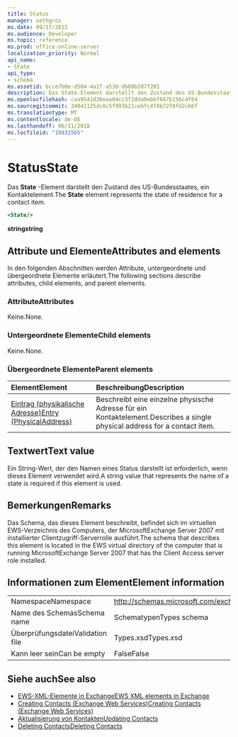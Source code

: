 ```yaml
---
title: Status
manager: sethgros
ms.date: 09/17/2015
ms.audience: Developer
ms.topic: reference
ms.prod: office-online-server
localization_priority: Normal
api_name:
- State
api_type:
- schema
ms.assetid: bcce7b0e-d504-4a1f-a530-db80b207f201
description: Das State-Element darstellt den Zustand des US-Bundesstaates, ein Kontaktelement.
ms.openlocfilehash: caa9541d30eaa04cc3f2dda0ebbf687b156c4f64
ms.sourcegitcommit: 34041125dc8c5f993b21cebfc4f8b72f0fd2cb6f
ms.translationtype: MT
ms.contentlocale: de-DE
ms.lasthandoff: 06/11/2018
ms.locfileid: "19831565"
---
```

# <a name="state"></a><span data-ttu-id="88ca6-103">Status</span><span class="sxs-lookup"><span data-stu-id="88ca6-103">State</span></span>

<span data-ttu-id="88ca6-104">Das **State** -Element darstellt den Zustand des US-Bundesstaates, ein Kontaktelement.</span><span class="sxs-lookup"><span data-stu-id="88ca6-104">The **State** element represents the state of residence for a contact item.</span></span> 
  
```xml
<State/>
```

<span data-ttu-id="88ca6-105">**string**</span><span class="sxs-lookup"><span data-stu-id="88ca6-105">**string**</span></span>

## <a name="attributes-and-elements"></a><span data-ttu-id="88ca6-106">Attribute und Elemente</span><span class="sxs-lookup"><span data-stu-id="88ca6-106">Attributes and elements</span></span>

<span data-ttu-id="88ca6-107">In den folgenden Abschnitten werden Attribute, untergeordnete und übergeordnete Elemente erläutert.</span><span class="sxs-lookup"><span data-stu-id="88ca6-107">The following sections describe attributes, child elements, and parent elements.</span></span>
  
### <a name="attributes"></a><span data-ttu-id="88ca6-108">Attribute</span><span class="sxs-lookup"><span data-stu-id="88ca6-108">Attributes</span></span>

<span data-ttu-id="88ca6-109">Keine.</span><span class="sxs-lookup"><span data-stu-id="88ca6-109">None.</span></span>
  
### <a name="child-elements"></a><span data-ttu-id="88ca6-110">Untergeordnete Elemente</span><span class="sxs-lookup"><span data-stu-id="88ca6-110">Child elements</span></span>

<span data-ttu-id="88ca6-111">Keine.</span><span class="sxs-lookup"><span data-stu-id="88ca6-111">None.</span></span>
  
### <a name="parent-elements"></a><span data-ttu-id="88ca6-112">Übergeordnete Elemente</span><span class="sxs-lookup"><span data-stu-id="88ca6-112">Parent elements</span></span>

|<span data-ttu-id="88ca6-113">**Element**</span><span class="sxs-lookup"><span data-stu-id="88ca6-113">**Element**</span></span>|<span data-ttu-id="88ca6-114">**Beschreibung**</span><span class="sxs-lookup"><span data-stu-id="88ca6-114">**Description**</span></span>|
|:-----|:-----|
|[<span data-ttu-id="88ca6-115">Eintrag (physikalische Adresse)</span><span class="sxs-lookup"><span data-stu-id="88ca6-115">Entry (PhysicalAddress)</span></span>](entry-physicaladdress.md) <br/> |<span data-ttu-id="88ca6-116">Beschreibt eine einzelne physische Adresse für ein Kontaktelement.</span><span class="sxs-lookup"><span data-stu-id="88ca6-116">Describes a single physical address for a contact item.</span></span>  <br/> |
   
## <a name="text-value"></a><span data-ttu-id="88ca6-117">Textwert</span><span class="sxs-lookup"><span data-stu-id="88ca6-117">Text value</span></span>

<span data-ttu-id="88ca6-118">Ein String-Wert, der den Namen eines Status darstellt ist erforderlich, wenn dieses Element verwendet wird.</span><span class="sxs-lookup"><span data-stu-id="88ca6-118">A string value that represents the name of a state is required if this element is used.</span></span>
  
## <a name="remarks"></a><span data-ttu-id="88ca6-119">Bemerkungen</span><span class="sxs-lookup"><span data-stu-id="88ca6-119">Remarks</span></span>

<span data-ttu-id="88ca6-120">Das Schema, das dieses Element beschreibt, befindet sich im virtuellen EWS-Verzeichnis des Computers, der MicrosoftExchange Server 2007 mit installierter Clientzugriff-Serverrolle ausführt.</span><span class="sxs-lookup"><span data-stu-id="88ca6-120">The schema that describes this element is located in the EWS virtual directory of the computer that is running MicrosoftExchange Server 2007 that has the Client Access server role installed.</span></span>
  
## <a name="element-information"></a><span data-ttu-id="88ca6-121">Informationen zum Element</span><span class="sxs-lookup"><span data-stu-id="88ca6-121">Element information</span></span>

|||
|:-----|:-----|
|<span data-ttu-id="88ca6-122">Namespace</span><span class="sxs-lookup"><span data-stu-id="88ca6-122">Namespace</span></span>  <br/> |http://schemas.microsoft.com/exchange/services/2006/types  <br/> |
|<span data-ttu-id="88ca6-123">Name des Schemas</span><span class="sxs-lookup"><span data-stu-id="88ca6-123">Schema name</span></span>  <br/> |<span data-ttu-id="88ca6-124">Schematypen</span><span class="sxs-lookup"><span data-stu-id="88ca6-124">Types schema</span></span>  <br/> |
|<span data-ttu-id="88ca6-125">Überprüfungsdatei</span><span class="sxs-lookup"><span data-stu-id="88ca6-125">Validation file</span></span>  <br/> |<span data-ttu-id="88ca6-126">Types.xsd</span><span class="sxs-lookup"><span data-stu-id="88ca6-126">Types.xsd</span></span>  <br/> |
|<span data-ttu-id="88ca6-127">Kann leer sein</span><span class="sxs-lookup"><span data-stu-id="88ca6-127">Can be empty</span></span>  <br/> |<span data-ttu-id="88ca6-128">False</span><span class="sxs-lookup"><span data-stu-id="88ca6-128">False</span></span>  <br/> |
   
## <a name="see-also"></a><span data-ttu-id="88ca6-129">Siehe auch</span><span class="sxs-lookup"><span data-stu-id="88ca6-129">See also</span></span>

- [<span data-ttu-id="88ca6-130">EWS-XML-Elemente in Exchange</span><span class="sxs-lookup"><span data-stu-id="88ca6-130">EWS XML elements in Exchange</span></span>](ews-xml-elements-in-exchange.md)
- [<span data-ttu-id="88ca6-131">Creating Contacts (Exchange Web Services)</span><span class="sxs-lookup"><span data-stu-id="88ca6-131">Creating Contacts (Exchange Web Services)</span></span>](http://msdn.microsoft.com/library/4845917e-70d1-481c-bbd7-011ec6571789%28Office.15%29.aspx)
- [<span data-ttu-id="88ca6-132">Aktualisierung von Kontakten</span><span class="sxs-lookup"><span data-stu-id="88ca6-132">Updating Contacts</span></span>](http://msdn.microsoft.com/library/9a865953-b94a-4229-b632-2dee433314be%28Office.15%29.aspx)
- [<span data-ttu-id="88ca6-133">Deleting Contacts</span><span class="sxs-lookup"><span data-stu-id="88ca6-133">Deleting Contacts</span></span>](http://msdn.microsoft.com/library/fcc3dc84-cd3e-455e-a1a7-ae6921c9b588%28Office.15%29.aspx)

